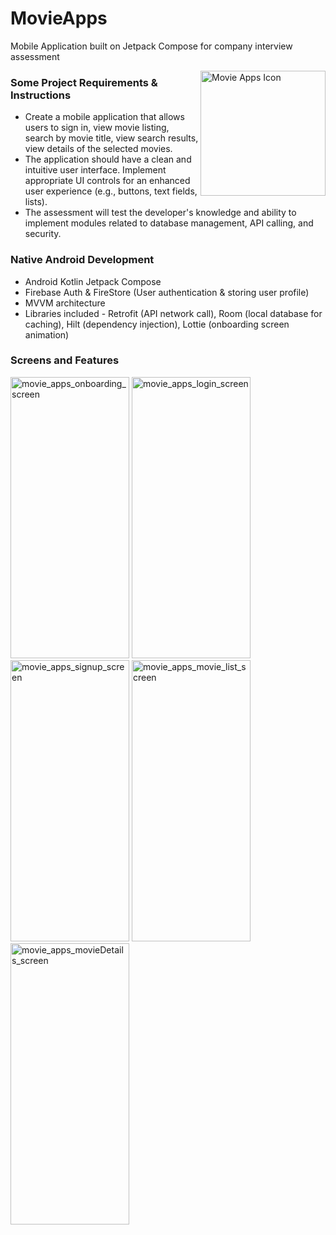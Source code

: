 # MovieApps
 Mobile Application built on Jetpack Compose for company interview assessment

<img align="right" alt="Movie Apps Icon" src="https://github.com/user-attachments/assets/04e06aae-3ef4-4059-9789-f6a08c2d4e1e" width="200px" height="200px"/>

<h3>Some Project Requirements & Instructions</h3>

- Create a mobile application that allows users to sign in, view movie listing, search by movie title, view search results, view details of the selected movies.
- The application should have a clean and intuitive user interface. Implement appropriate UI controls for an enhanced user experience (e.g., buttons, text fields, lists).
- The assessment will test the developer's knowledge and ability to implement modules related to database management, API calling, and security.

<h3>Native Android Development</h3>

- Android Kotlin Jetpack Compose
- Firebase Auth & FireStore (User authentication & storing user profile)
- MVVM architecture
- Libraries included - Retrofit (API network call), Room (local database for caching), Hilt (dependency injection), Lottie (onboarding screen animation)

<h3>Screens and Features</h3>

<img alt="movie_apps_onboarding_screen" src="https://github.com/user-attachments/assets/b866bfbe-30d9-4fe6-bffb-344bd6d48a64" width="190px" height="450px"/> 
<img alt="movie_apps_login_screen" src="https://github.com/user-attachments/assets/ad950a5a-85d5-4a5f-80ed-bba5c56085de" width="190px" height="450px"/>
<img alt="movie_apps_signup_screen" src="https://github.com/user-attachments/assets/7f9c3f83-835b-4b76-a6b7-7bd69f67a7fb" width="190px" height="450px"/>
<img alt="movie_apps_movie_list_screen" src="https://github.com/user-attachments/assets/85d589e5-8edf-4833-8e79-2e09ed66c6a5" width="190px" height="450px"/>
<img alt="movie_apps_movieDetails_screen" src="https://github.com/user-attachments/assets/b77bb97e-75e7-47d8-979c-0e292564a520" width="190px" height="450px"/>
